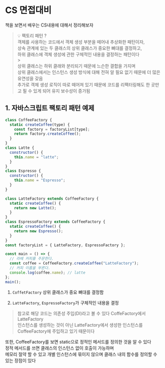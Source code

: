 # CS 면접대비

책을 보면서 배우는 CS내용에 대해서 정리해보자

> 💡 팩토리 패턴 ? <br>
> 객체를 사용하는 코드에서 객체 생성 부분을 떼어내 추상화한 패턴이자,<br>
> 상속 관계에 있는 두 클래스의 상위 클래스가 중요한 뼈대를 결정하고,<br>
> 하위 클래스에 객체 생성에 관한 구체적인 내용을 결정하는 패턴이다
> <br> > <br>
> 상위 클래스는 하위 클래와 분리되기 때문에 느슨한 결합을 가지며<br>
> 상위 클래스에서는 인스턴스 생성 방식에 대해 전혀 알 필요 없기 때문에 더 많은 유연성을 갖음<br>
> 추가로 객체 생성 로직이 따로 떼어져 있기 때문에 코드를 리팩터링해도 한 곳만 고 필 수 있게 되어 유지 보수성이 증가됨

## 1. 자바스크립트 팩토리 패턴 예제

```javascript
class CoffeeFactory {
  static createCoffee(type) {
    const factory = factoryList[type];
    return factory.createCoffee();
  }
}
class Latte {
  constructor() {
    this.name = "latte";
  }
}
class Espresso {
  constructor() {
    this.name = "Espresso";
  }
}

class LatteFactory extends CoffeeFactory {
  static createCoffee() {
    return new Latte();
  }
}
class EspressoFactory extends CoffeeFactory {
  static createCoffee() {
    return new Espresso();
  }
}
const factoryList = { LatteFactory, EspressoFactory };

const main = () => {
  // 라떼 커피를 주문한다.
  const coffee = CoffeeFactory.createCoffee("LatteFactory");
  // 커피 이름을 부른다.
  console.log(coffee.name); // latte
};
main();
```

1. `CoffetFactory` 상위 클래스가 중요 뼈대를 결정함

2. `LatteFactory`, `EspressoFactory`가 구체적인 내용을 결정

> 참고로 해당 코드는 의존성 주입(DI)라고 볼 수 있다 CoffeFactory에서 LatteFactory<br>
> 인스턴스를 생성하는 것이 아닌 LatteFactory에서 생성한 인스턴스를 CoffeeFactory에 주입하고 있기 때문이다

또한, CoffeeFactory를 보면 static으로 정적인 메서드를 정의한 것을 알 수 있다<br>
정적 메서드를 쓰면 클래스의 인스턴스 없이 호출이 가능하며<br>
메모리 절약 할 수 있고 개별 인스턴스에 묶이지 않으며 클래스 내의 함수를 정의할 수 있는 장점이 있다
